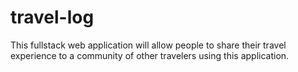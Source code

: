 # travel-log
This fullstack web application will allow people to share their travel experience to a community of other travelers using this application.  

